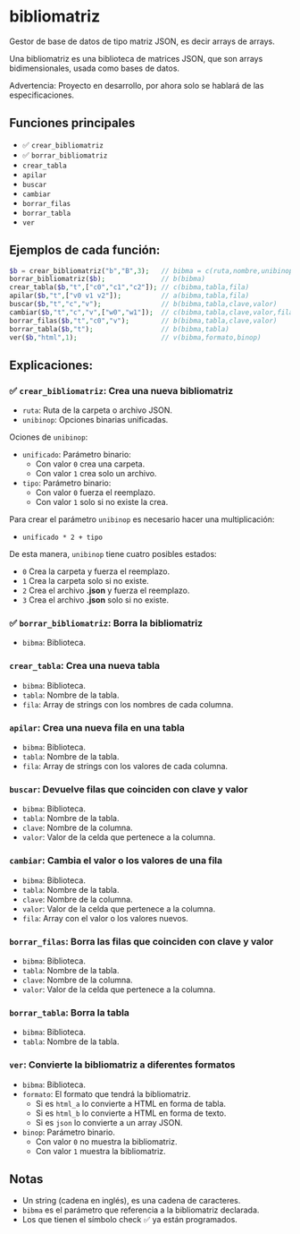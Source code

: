 # bibliomatriz

Gestor de base de datos de tipo matriz JSON, es decir arrays de arrays.

Una bibliomatriz es una biblioteca de matrices JSON, que son arrays bidimensionales, usada como bases de datos.

Advertencia: Proyecto en desarrollo, por ahora solo se hablará de las especificaciones.

## Funciones principales

 - ✅ `crear_bibliomatriz`
 - ✅ `borrar_bibliomatriz`
 - `crear_tabla`
 - `apilar`
 - `buscar`
 - `cambiar`
 - `borrar_filas`
 - `borrar_tabla`
 - `ver`

## Ejemplos de cada función:

```php
$b = crear_bibliomatriz("b","B",3);   // bibma = c(ruta,nombre,unibinop)
borrar_bibliomatriz($b);              // b(bibma)
crear_tabla($b,"t",["c0","c1","c2"]); // c(bibma,tabla,fila)
apilar($b,"t",["v0 v1 v2"]);          // a(bibma,tabla,fila)
buscar($b,"t","c","v");               // b(bibma,tabla,clave,valor)
cambiar($b,"t","c","v",["w0","w1"]);  // c(bibma,tabla,clave,valor,fila)
borrar_filas($b,"t","c0","v");        // b(bibma,tabla,clave,valor)
borrar_tabla($b,"t");                 // b(bibma,tabla)
ver($b,"html",1);                     // v(bibma,formato,binop)
```

## Explicaciones:

### ✅ `crear_bibliomatriz`: Crea una nueva bibliomatriz

 - `ruta`: Ruta de la carpeta o archivo JSON.
 - `unibinop`: Opciones binarias unificadas.

Ociones de `unibinop`:
 
 - `unificado`: Parámetro binario:
   - Con valor `0` crea una carpeta.
   - Con valor `1` crea solo un archivo.
 - `tipo`: Parámetro binario:
   - Con valor `0` fuerza el reemplazo.
   - Con valor `1` solo si no existe la crea.

Para crear el parámetro `unibinop` es necesario hacer una multiplicación:

 - `unificado * 2 + tipo`

De esta manera, `unibinop` tiene cuatro posibles estados:

 - `0` Crea la carpeta y fuerza el reemplazo.
 - `1` Crea la carpeta solo si no existe.
 - `2` Crea el archivo __.json__ y fuerza el reemplazo.
 - `3` Crea el archivo __.json__ solo si no existe.

### ✅ `borrar_bibliomatriz`: Borra la bibliomatriz

 - `bibma`: Biblioteca.

### `crear_tabla`: Crea una nueva tabla

 - `bibma`: Biblioteca.
 - `tabla`: Nombre de la tabla.
 - `fila`: Array de strings con los nombres de cada columna.

### `apilar`: Crea una nueva fila en una tabla

 - `bibma`: Biblioteca.
 - `tabla`: Nombre de la tabla.
 - `fila`: Array de strings con los valores de cada columna.

### `buscar`: Devuelve filas que coinciden con clave y valor

 - `bibma`: Biblioteca.
 - `tabla`: Nombre de la tabla.
 - `clave`: Nombre de la columna.
 - `valor`: Valor de la celda que pertenece a la columna.

### `cambiar`: Cambia el valor o los valores de una fila

 - `bibma`: Biblioteca.
 - `tabla`: Nombre de la tabla.
 - `clave`: Nombre de la columna.
 - `valor`: Valor de la celda que pertenece a la columna.
 - `fila`: Array con el valor o los valores nuevos.

### `borrar_filas`: Borra las filas que coinciden con clave y valor

 - `bibma`: Biblioteca.
 - `tabla`: Nombre de la tabla.
 - `clave`: Nombre de la columna.
 - `valor`: Valor de la celda que pertenece a la columna.

### `borrar_tabla`: Borra la tabla

 - `bibma`: Biblioteca.
 - `tabla`: Nombre de la tabla.

### `ver`: Convierte la bibliomatriz a diferentes formatos

 - `bibma`: Biblioteca.
 - `formato`: El formato que tendrá la bibliomatriz.
   - Si es `html_a` lo convierte a HTML en forma de tabla.
   - Si es `html_b` lo convierte a HTML en forma de texto.
   - Si es `json` lo convierte a un array JSON.
 - `binop`: Parámetro binario.
   - Con valor `0` no muestra la bibliomatriz.
   - Con valor `1` muestra la bibliomatriz.

## Notas

 - Un string (cadena en inglés), es una cadena de caracteres.
 - `bibma` es el parámetro que referencia a la bibliomatriz declarada.
 - Los que tienen el símbolo check ✅ ya están programados.
